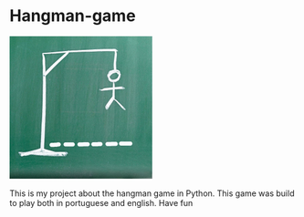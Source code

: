 # Hangman-game

<img src="Arquivos/jogo-forca.JPG" width = "250">

This is my project about the hangman game in Python. This game was build to play both in portuguese and
english. Have fun
